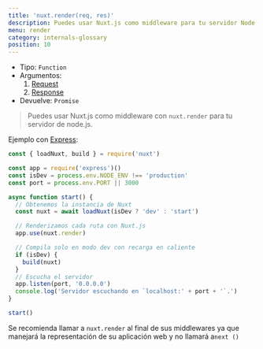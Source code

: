 ```yaml
---
title: 'nuxt.render(req, res)'
description: Puedes usar Nuxt.js como middleware para tu servidor Node.js.
menu: render
category: internals-glossary
position: 10
---
```


- Tipo: `Function`
- Argumentos:
  1. [Request](https://nodejs.org/api/http.html#http_class_http_incomingmessage)
  2. [Response](https://nodejs.org/api/http.html#http_class_http_serverresponse)
- Devuelve: `Promise`

> Puedes usar Nuxt.js como middleware con `nuxt.render` para tu servidor de node.js.

Ejemplo con [Express](https://github.com/expressjs/express):

```js
const { loadNuxt, build } = require('nuxt')

const app = require('express')()
const isDev = process.env.NODE_ENV !== 'production'
const port = process.env.PORT || 3000

async function start() {
  // Obtenemos la instancia de Nuxt
  const nuxt = await loadNuxt(isDev ? 'dev' : 'start')

  // Renderizamos cada ruta con Nuxt.js
  app.use(nuxt.render)

  // Compila solo en modo dev con recarga en caliente
  if (isDev) {
    build(nuxt)
  }
  // Escucha el servidor
  app.listen(port, '0.0.0.0')
  console.log('Servidor escuchando en `localhost:' + port + '`.')
}

start()
```

<div class="Alert">

Se recomienda llamar a `nuxt.render` al final de sus middlewares ya que manejará la representación de su aplicación web y no llamará a` next () `

</div>
